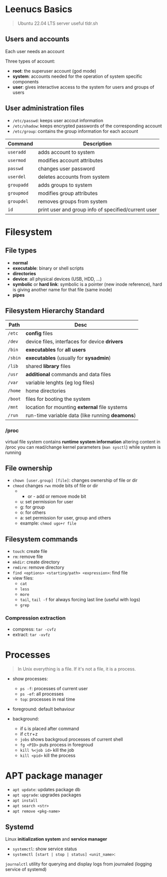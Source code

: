 # Leenucs Basics

> Ubuntu 22.04 LTS server
> useful tldr.sh

## Users and accounts

Each user needs an account

Three types of account:
- **root**: the superuser account (god mode)
- **system**: accounts needed for the operation of system specific components
- **user**: gives interactive access to the system for users and groups of users

## User administration files
- `/etc/passwd`: keeps user accout information
- `/etc/shadow`: keeps encrypted passwords of the corresponding account
- `/etc/group`: contains the group information for each account

| Command | Description |
|--|--|
| `useradd` | adds account to system|
|`usermod`|modifies account attributes|
|`passwd`|changes user password|
| `userdel`|deletes accounts from system|
|`groupadd`|adds groups to system|
|`groupmod`|modifies group attributes|
|`groupdel`|removes groups from system|
|`id`|print user and group info of specified/current user|

# Filesystem
## File types
- **normal**
- **executable**: binary or shell scripts
- **directories**
- **device**: all physical devices (USB, HDD, ...)
- **symbolic** or **hard link**: symbolic is a pointer (new inode reference), hard is giving another name for that file (same inode)
- **pipes**

## Filesystem Hierarchy Standard
| Path | Desc |
|--|--|
|`/etc`|**config** files|
|`/dev`|device files, interfaces for device **drivers**|
|`/bin`|**executables** for **all users**|
|`/sbin`|**executables** (usually for **sysadmin**)|
|`/lib`|shared **library** files|
|`/usr`|**additional** commands and data files|
|`/var`|variable lenghts (eg log files)|
|`/home`|home directories|
|`/boot`|files for booting the system|
|`/mnt`|location for mounting **external** file systems|
|`/run`|run-time variable data (like running **deamons**)|

### /proc
virtual file system
contains **runtime system information**
altering content in /proc you can read/change kernel parameters (`man sysctl`) while system is running

## File ownership
- `chown [user.group] [file]`: changes ownership of file or dir
- `chmod` changes `rwx` mode bits of file or dir
	- + or - add or remove mode bit
	- u: set permission for user
	- g: for group
	- o: for others
	- a: set permission for user, group and others
	- example: `chmod ugo+r file`

## Filesystem commands
- `touch`: create file
- `rm`: remove file
- `mkdir`: create directory
- `rmdire`: remove directory
- `find <options> <starting/path> <expression>`:  find file
- view files:
	- `cat`
	- `less`
	- `more`
	- `tail`, `tail -f` for always forcing last line (useful with logs)
	- `grep`

### Compression extraction
- compress: `tar -cvfz`
- extract: `tar -xvfz`

# Processes
> In Unix everything is a file.  If it's not a file, it is a process.

- show processes:
	- `ps -f`: processes of current user
	- `ps -ef`: all processes
	- `top`: processes in real time

- foreground: default behaviour
- background:
	- if `&` is placed after command
	- if <kbd>ctr</kbd>+<kbd>z</kbd>
	- `jobs` shows backgroud processes of current shell
	- `fg <PID>` puts process in foregroud
	- `kill %<job id>` kill the job
	- `kill <pid>` kill the process

# APT package manager
- `apt update`: updates package db
- `apt upgrade`: upgrades packages
- `apt install`
- `apt search <str>`
- `apt remove <pkg-name>`

## Systemd
Linux **initialization system** and **service manager**
- `systemctl`: show service status
- `systemctl [start | stop | status] <unit_name>`: 

`journalctl` utility for querying and display logs from journaled (logging service of systemd)